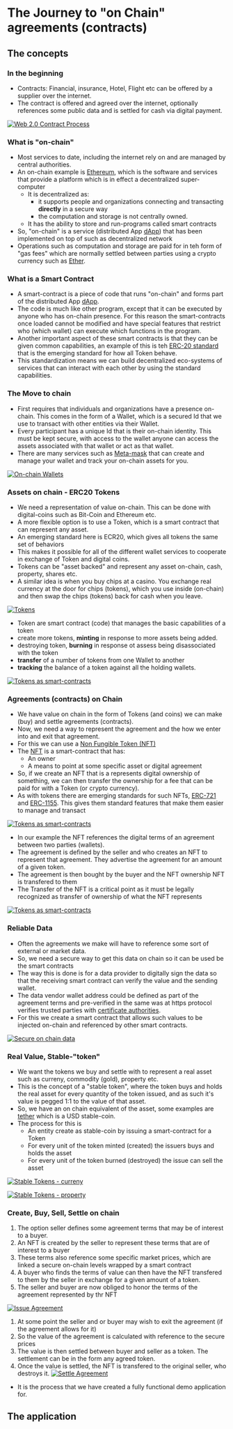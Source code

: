 # The Journey to "on Chain" agreements (contracts)

## The concepts

### In the beginning

- Contracts: Financial, insurance, Hotel, Flight etc can be offered by a supplier over the internet.
- The contract is offered and agreed over the internet, optionally references some public data and is settled for cash via digital payment.

[![Web 2.0 Contract Process](../resources/basics-1.png)](../resources/basics-1.png)

### What is "on-chain"

- Most services to date, including the internet rely on and are managed by central authorities.
- An on-chain example is [Ethereum](https://en.wikipedia.org/wiki/Ethereum), which is the software and services that provide a platform which is in effect a decentralized super-computer
  - It is decentralized as:
    - it supports people and organizations connecting and transacting **directly** in a secure way
    - the computation and storage is not centrally owned.
  - It has the ability to store and run-programs called smart contracts
- So, "on-chain" is a service (distributed App [dApp](https://en.wikipedia.org/wiki/Decentralized_application)) that has been implemented on top of such as decentralized network
- Operations such as computation and storage are paid for in teh form of "gas fees" which are normally settled between parties using a crypto currency such as [Ether](https://en.wikipedia.org/wiki/Ethereum#Ether).

### What is a Smart Contract

- A smart-contract is a piece of code that runs "on-chain" and forms part of the distributed App [dApp](https://en.wikipedia.org/wiki/Decentralized_application).
- The code is much like other program, except that it can be executed by anyone who has on-chain presence. For this reason the smart-contracts once loaded cannot be modified and have special features that restrict who (which wallet) can execute which functions in the program.
- Another important aspect of these smart contracts is that they can be given common capabilities, an example of this is teh [ERC-20 standard](https://ethereum.org/en/developers/docs/standards/tokens/erc-20/) that is the emerging standard for how all Token behave.
- This standardization means we can build decentralized eco-systems of services that can interact with each other by using the standard capabilities.

### The Move to chain

- First requires that individuals and organizations have a presence on-chain. This comes in the form of a Wallet, which is a secured Id that we use to transact with other entities via their Wallet.
- Every participant has a unique Id that is their on-chain identity. This must be kept secure, with access to the wallet anyone can access the assets associated with that wallet or act as that wallet.
- There are many services such as [Meta-mask](https://metamask.io/) that can create and manage your wallet and track your on-chain assets for you.

[![On-chain Wallets](../resources/basics-1.5.png)](../resources/basics-1.5.png)

### Assets on chain - ERC20 Tokens

- We need a representation of value on-chain. This can be done with digital-coins such as Bit-Coin and Ethereum etc.
- A more flexible option is to use a Token, which is a smart contract that can represent any asset.
- An emerging standard here is ECR20, which gives all tokens the same set of behaviors
- This makes it possible for all of the different wallet services to cooperate in exchange of Token and digital coins.
- Tokens can be "asset backed" and represent any asset on-chain, cash, property, shares etc.
- A similar idea is when you buy chips at a casino. You exchange real currency at the door for chips (tokens), which you use inside (on-chain) and then swap the chips (tokens) back for cash when you leave.

[![Tokens](../resources/basics-1.6.png)](../resources/basics-1.6.png)

- Token are smart contract (code) that manages the basic capabilities of a token
- create more tokens, **minting** in response to more assets being added.
- destroying token, **burning** in response ot assess being disassociated with the token
- **transfer** of a number of tokens from one Wallet to another
- **tracking** the balance of a token against all the holding wallets.

[![Tokens as smart-contracts](../resources/basics-1.7.png)](../resources/basics-1.7.png)

### Agreements (contracts) on Chain

- We have value on chain in the form of Tokens (and coins) we can make (buy) and settle agreements (contracts).
- Now, we need a way to represent the agreement and the how we enter into and exit that agreement.
- For this we can use a [Non Fungible Token (NFT)](https://en.wikipedia.org/wiki/Non-fungible_token)
- The [NFT](https://en.wikipedia.org/wiki/Non-fungible_token) is a smart-contract that has:
  - An owner
  - A means to point at some specific asset or digital agreement
- So, if we create an NFT that is a represents digital ownership of something, we can then transfer the ownership for a fee that can be paid for with a Token (or crypto currency).
- As with tokens there are emerging standards for such NFTs, [ERC-721](https://eips.ethereum.org/EIPS/eip-721) and [ERC-1155](https://ethereum.org/en/developers/docs/standards/tokens/erc-1155/). This gives them standard features that make them easier to manage and transact
  
[![Tokens as smart-contracts](../resources/basics-1.65.png)](../resources/basics-1.65.png)

- In our example the NFT references the digital terms of an agreement between two parties (wallets).
- The agreement is defined by the seller and who creates an NFT to represent that agreement. They advertise the agreement for an amount of a given token.
- The agreement is then bought by the buyer and the NFT ownership NFT is transfered to them
- The Transfer of the NFT is a critical point as it must be legally recognized as transfer of ownership of what the NFT represents

[![Tokens as smart-contracts](../resources/basics-1.75.png)](../resources/basics-1.75.png)

### Reliable Data

- Often the agreements we make will have to reference some sort of external or market data.
- So, we need a secure way to get this data on chain so it can be used be the smart contracts
- The way this is done is for a data provider to digitally sign the data so that the receiving smart contract can verify the value and the sending wallet.
- The data vendor wallet address could be defined as part of the agreement terms and pre-verified in the same was at https protocol verifies trusted parties with [certificate authorities](https://en.wikipedia.org/wiki/Certificate_authority).
- For this we create a smart contract that allows such values to be injected on-chain and referenced by other smart contracts.

[![Secure on chain data](../resources/basics-1.8.png)](../resources/basics-1.8.png)

### Real Value, Stable-"token"

- We want the tokens we buy and settle with to represent a real asset such as curreny, commodity (gold), property etc.
- This is the concept of a "stable token", where the token buys and holds the real asset for every quantity of the token issued, and as such it's value is pegged 1:1 to the value of that asset.
- So, we have an on chain equivalent of the asset, some examples are [tether](https://tether.to/en/) which is a USD stable-coin.
- The process for this is
  - An entity create as stable-coin by issuing a smart-contract for a Token
  - For every unit of the token minted (created) the issuers buys and holds the asset
  - For every unit of the token burned (destroyed) the issue can sell the asset

[![Stable Tokens - curreny](../resources/basics-2.png)](../resources/basics-2.png)

[![Stable Tokens - property](../resources/basics-2.1.png)](../resources/basics-2.1.png)

### Create, Buy, Sell, Settle on chain

1. The option seller defines some agreement terms that may be of interest to a buyer.
2. An NFT is created by the seller to represent these terms that are of interest to a buyer
3. These terms also reference some specific market prices, which are linked a secure on-chain levels wrapped by a smart contract
4. A buyer who finds the terms of value can then have the NFT transfered to them by the seller in exchange for a given amount of a token.
5. The seller and buyer are now obliged to honor the terms of the agreement represented by thr NFT
   
[![Issue Agreement](../resources/basics-3.png)](../resources/basics-3.png)

1. At some point the seller and or buyer may wish to exit the agreement (if the agreement allows for it)
2. So the value of the agreement is calculated with reference to the secure prices
3. The value is then settled between buyer and seller as a token. The settlement can be in the form any agreed token.
4. Once the value is settled, the NFT is transfered to the original seller, who destroys it.
[![Settle Agreement](../resources/basics-3.5.png)](../resources/basics-3.5.png)

- It is the process that we have created a fully functional demo application for.

## The application